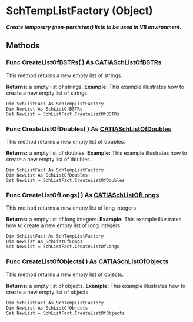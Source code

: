 # SchTempListFactory (Object)

**_Create temporary (non-persistent) lists to be used in VB environment._**

## Methods

### Func **CreateListOfBSTRs**( ) As [CATIASchListOfBSTRs](../CATSchPlatformInterfaces/interface_SchListOfBSTRs_37788.md)

This method returns a new empty list of strings.

**Returns:**      a empty list of strings.  **Example:**      This example illustrates how to create a new empty list of strings.

```VBScript
Dim SchListFact As SchTempListFactory
Dim NewList As SchListOfBSTRs
Set NewList = SchListFact.CreateListOfBSTRs

```

### Func **CreateListOfDoubles**( ) As [CATIASchListOfDoubles](../CATSchPlatformInterfaces/interface_SchListOfDoubles_53392.md)

This method returns a new empty list of doubles.

**Returns:**      a empty list of doubles.  **Example:**      This example illustrates how to create a new empty list of doubles.

```VBScript
Dim SchListFact As SchTempListFactory
Dim NewList As SchListOfDoubles
Set NewList = SchListFact.CreateListOfDoubles

```

### Func **CreateListOfLongs**( ) As [CATIASchListOfLongs](../CATSchPlatformInterfaces/interface_SchListOfLongs_40964.md)

This method returns a new empty list of long integers.

**Returns:**      a empty list of long integers.  **Example:**      This example illustrates how to create a new empty list of long integers.

```VBScript
Dim SchListFact As SchTempListFactory
Dim NewList As SchListOfLongs
Set NewList = SchListFact.CreateListOfLongs

```

### Func **CreateListOfObjects**( ) As [CATIASchListOfObjects](../CATSchPlatformInterfaces/interface_SchListOfObjects_53274.md)

This method returns a new empty list of objects.

**Returns:**      a empty list of objects.  **Example:**      This example illustrates how to create a new empty list of objects.

```VBScript
Dim SchListFact As SchTempListFactory
Dim NewList As SchListOfObjects
Set NewList = SchListFact.CreateListOfObjects

```